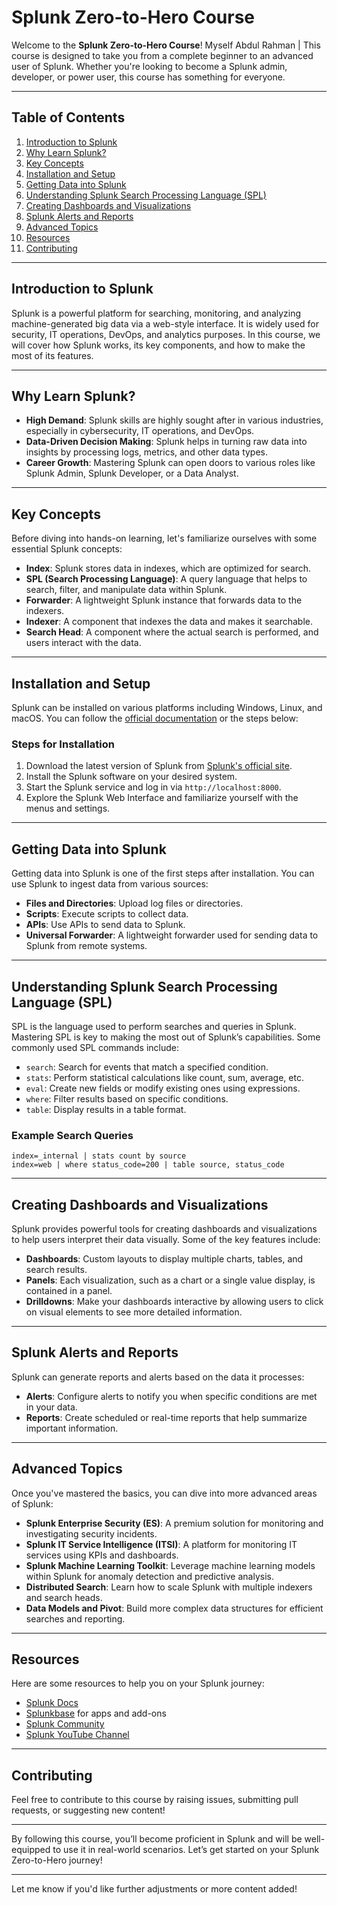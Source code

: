  # Splunk Zero-to-Hero Course

Welcome to the **Splunk Zero-to-Hero Course**! Myself Abdul Rahman | This course is designed to take you from a complete beginner to an advanced user of Splunk. Whether you're looking to become a Splunk admin, developer, or power user, this course has something for everyone.

---

## Table of Contents
1. [Introduction to Splunk](#introduction-to-splunk)
2. [Why Learn Splunk?](#why-learn-splunk)
3. [Key Concepts](#key-concepts)
4. [Installation and Setup](#installation-and-setup)
5. [Getting Data into Splunk](#getting-data-into-splunk)
6. [Understanding Splunk Search Processing Language (SPL)](#understanding-splunk-search-processing-language-spl)
7. [Creating Dashboards and Visualizations](#creating-dashboards-and-visualizations)
8. [Splunk Alerts and Reports](#splunk-alerts-and-reports)
9. [Advanced Topics](#advanced-topics)
10. [Resources](#resources)
11. [Contributing](#contributing)

---

## Introduction to Splunk

Splunk is a powerful platform for searching, monitoring, and analyzing machine-generated big data via a web-style interface. It is widely used for security, IT operations, DevOps, and analytics purposes. In this course, we will cover how Splunk works, its key components, and how to make the most of its features.

---

## Why Learn Splunk?

- **High Demand**: Splunk skills are highly sought after in various industries, especially in cybersecurity, IT operations, and DevOps.
- **Data-Driven Decision Making**: Splunk helps in turning raw data into insights by processing logs, metrics, and other data types.
- **Career Growth**: Mastering Splunk can open doors to various roles like Splunk Admin, Splunk Developer, or a Data Analyst.
  
---

## Key Concepts

Before diving into hands-on learning, let's familiarize ourselves with some essential Splunk concepts:

- **Index**: Splunk stores data in indexes, which are optimized for search.
- **SPL (Search Processing Language)**: A query language that helps to search, filter, and manipulate data within Splunk.
- **Forwarder**: A lightweight Splunk instance that forwards data to the indexers.
- **Indexer**: A component that indexes the data and makes it searchable.
- **Search Head**: A component where the actual search is performed, and users interact with the data.
  
---

## Installation and Setup

Splunk can be installed on various platforms including Windows, Linux, and macOS. You can follow the [official documentation](https://docs.splunk.com/Documentation/Splunk/latest/Installation) or the steps below:

### Steps for Installation
1. Download the latest version of Splunk from [Splunk's official site](https://www.splunk.com/en_us/download.html).
2. Install the Splunk software on your desired system.
3. Start the Splunk service and log in via `http://localhost:8000`.
4. Explore the Splunk Web Interface and familiarize yourself with the menus and settings.

---

## Getting Data into Splunk

Getting data into Splunk is one of the first steps after installation. You can use Splunk to ingest data from various sources:

- **Files and Directories**: Upload log files or directories.
- **Scripts**: Execute scripts to collect data.
- **APIs**: Use APIs to send data to Splunk.
- **Universal Forwarder**: A lightweight forwarder used for sending data to Splunk from remote systems.

---

## Understanding Splunk Search Processing Language (SPL)

SPL is the language used to perform searches and queries in Splunk. Mastering SPL is key to making the most out of Splunk’s capabilities. Some commonly used SPL commands include:

- `search`: Search for events that match a specified condition.
- `stats`: Perform statistical calculations like count, sum, average, etc.
- `eval`: Create new fields or modify existing ones using expressions.
- `where`: Filter results based on specific conditions.
- `table`: Display results in a table format.

### Example Search Queries
```spl
index=_internal | stats count by source
index=web | where status_code=200 | table source, status_code
```

---

## Creating Dashboards and Visualizations

Splunk provides powerful tools for creating dashboards and visualizations to help users interpret their data visually. Some of the key features include:

- **Dashboards**: Custom layouts to display multiple charts, tables, and search results.
- **Panels**: Each visualization, such as a chart or a single value display, is contained in a panel.
- **Drilldowns**: Make your dashboards interactive by allowing users to click on visual elements to see more detailed information.

---

## Splunk Alerts and Reports

Splunk can generate reports and alerts based on the data it processes:

- **Alerts**: Configure alerts to notify you when specific conditions are met in your data.
- **Reports**: Create scheduled or real-time reports that help summarize important information.

---

## Advanced Topics

Once you've mastered the basics, you can dive into more advanced areas of Splunk:

- **Splunk Enterprise Security (ES)**: A premium solution for monitoring and investigating security incidents.
- **Splunk IT Service Intelligence (ITSI)**: A platform for monitoring IT services using KPIs and dashboards.
- **Splunk Machine Learning Toolkit**: Leverage machine learning models within Splunk for anomaly detection and predictive analysis.
- **Distributed Search**: Learn how to scale Splunk with multiple indexers and search heads.
- **Data Models and Pivot**: Build more complex data structures for efficient searches and reporting.

---

## Resources

Here are some resources to help you on your Splunk journey:

- [Splunk Docs](https://docs.splunk.com)
- [Splunkbase](https://splunkbase.splunk.com/) for apps and add-ons
- [Splunk Community](https://community.splunk.com)
- [Splunk YouTube Channel](https://www.youtube.com/user/splunkvideos)

---

## Contributing

Feel free to contribute to this course by raising issues, submitting pull requests, or suggesting new content!

---

By following this course, you’ll become proficient in Splunk and will be well-equipped to use it in real-world scenarios. Let’s get started on your Splunk Zero-to-Hero journey!

---

Let me know if you'd like further adjustments or more content added!
